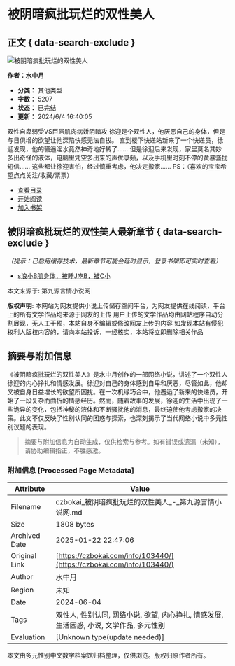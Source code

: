 # 被阴暗疯批玩烂的双性美人

## 正文 { data-search-exclude }


![被阴暗疯批玩烂的双性美人](https://m.czbokai.com/img/103440.jpg)

**作者：水中月**

- **分类：** 其他类型
- **字数：** 5207
- **状态：** 已完结
- **更新：** 2024/6/4 16:40:05

双性自卑弱受VS巨屌肌肉病娇阴暗攻 徐迎是个双性人，他厌恶自己的身体，但是与日俱增的欲望让他深陷快感无法自拔。 直到楼下快递站新来了一个快递员，徐迎发现，他的骚逼淫水竟然神奇地好转了…… 但是徐迎后来发现，家里莫名其妙多出奇怪的液体，电脑里凭空多出来的声优录频，以及手机里时刻不停的黄暴骚扰短信…… 这些都让徐迎害怕，经过慎重考虑，他决定搬家…… PS：（喜欢的宝宝希望点点关注/收藏/票票）

- [查看目录](https://m.czbokai.com/all/103440/)
- [开始阅读](https://m.czbokai.com/all/103440/6857180.html)
- [加入书架](javascript:addbookcase('103440','被阴暗疯批玩烂的双性美人'))

## 被阴暗疯批玩烂的双性美人最新章节 { data-search-exclude }

_（提示：已启用缓存技术，最新章节可能会延时显示，登录书架即可实时查看）_

- [s浪小B肌身体，被睡J吃B，被C小](https://m.czbokai.com/all/103440/6857180.html)

本文来源于: 第九源言情小说网

**版权声明:** 本网站为网友提供小说上传储存空间平台，为网友提供在线阅读，平台上的所有文学作品均来源于网友的上传 用户上传的文学作品均由网站程序自动分割展现，无人工干预，本站自身不编辑或修改网友上传的内容 如发现本站有侵犯权利人版权内容的，请向本站投诉，一经核实，本站将立即删除相关作品
<!-- tcd_original_link https://czbokai.com/info/103440/ -->


## 摘要与附加信息

<!-- tcd_abstract -->
《被阴暗疯批玩烂的双性美人》是水中月创作的一部网络小说，讲述了一个双性人徐迎的内心挣扎和情感发展。徐迎对自己的身体感到自卑和厌恶，尽管如此，他却又被自身日益增长的欲望所困扰。在一次机缘巧合中，他邂逅了新来的快递员，开始了一段复杂而曲折的情感经历。然而，随着故事的发展，徐迎的生活中出现了一些诡异的变化，包括神秘的液体和不断骚扰他的消息，最终迫使他考虑搬家的决策。此文不仅反映了性别认同的困惑与探索，也深刻揭示了当代网络小说中多元性别议题的表现。
<!-- tcd_abstract_end -->

> 摘要与附加信息为自动生成，仅供检索与参考。如有错误或遗漏（未知），请协助编辑指正，不胜感激。

### 附加信息 [Processed Page Metadata]

| Attribute       | Value                                  |
|-----------------|----------------------------------------|
| Filename        | czbokai_被阴暗疯批玩烂的双性美人_-_第九源言情小说网.md                             |
| Size            | 1808 bytes                           |
| Archived Date   | 2025-01-22 22:47:06                             |
| Original Link   | [https://czbokai.com/info/103440/](https://czbokai.com/info/103440/)                       |
| Author          | 水中月                               |
| Region          | 未知                               |
| Date            | 2024-06-04                                 |
| Tags            | 双性人, 性别认同, 网络小说, 欲望, 内心挣扎, 情感发展, 生活困惑, 小说, 文学作品, 多元性别                                 |
| Evaluation            | [Unknown type(update needed)]                                 |
<!-- tcd_table_end -->

本文由多元性别中文数字档案馆归档整理，仅供浏览。版权归原作者所有。
